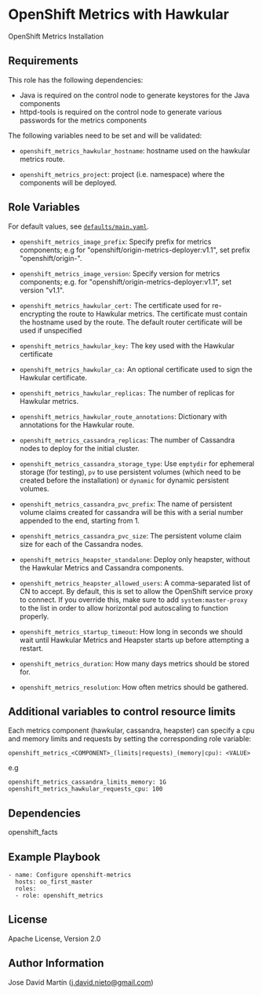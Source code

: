 OpenShift Metrics with Hawkular
====================

OpenShift Metrics Installation

Requirements
------------
This role has the following dependencies:

- Java is required on the control node to generate keystores for the Java components
- httpd-tools is required on the control node to generate various passwords for the metrics components

The following variables need to be set and will be validated:

- `openshift_metrics_hawkular_hostname`: hostname used on the hawkular metrics route.

- `openshift_metrics_project`: project (i.e. namespace) where the components will be
  deployed.


Role Variables
--------------

For default values, see [`defaults/main.yaml`](defaults/main.yaml).

- `openshift_metrics_image_prefix`: Specify prefix for metrics components; e.g for
  "openshift/origin-metrics-deployer:v1.1", set prefix "openshift/origin-".

- `openshift_metrics_image_version`: Specify version for metrics components; e.g. for
  "openshift/origin-metrics-deployer:v1.1", set version "v1.1".

- `openshift_metrics_hawkular_cert:` The certificate used for re-encrypting the route
  to Hawkular metrics.  The certificate must contain the hostname used by the route.
  The default router certificate will be used if unspecified

- `openshift_metrics_hawkular_key:` The key used with the Hawkular certificate

- `openshift_metrics_hawkular_ca:` An optional certificate used to sign the Hawkular certificate.

- `openshift_metrics_hawkular_replicas:` The number of replicas for Hawkular metrics.

- `openshift_metrics_hawkular_route_annotations`: Dictionary with annotations for the Hawkular route.

- `openshift_metrics_cassandra_replicas`: The number of Cassandra nodes to deploy for the
  initial cluster.

- `openshift_metrics_cassandra_storage_type`: Use `emptydir` for ephemeral storage (for
  testing), `pv` to use persistent volumes (which need to be created before the
  installation) or `dynamic` for dynamic persistent volumes.

- `openshift_metrics_cassandra_pvc_prefix`: The name of persistent volume claims created
  for cassandra will be this with a serial number appended to the end, starting
  from 1.

- `openshift_metrics_cassandra_pvc_size`: The persistent volume claim size for each of the
  Cassandra  nodes.

- `openshift_metrics_heapster_standalone`: Deploy only heapster, without the Hawkular Metrics and
  Cassandra components.

- `openshift_metrics_heapster_allowed_users`: A comma-separated list of CN to accept.  By
  default, this is set to allow the OpenShift service proxy to connect.  If you
  override this, make sure to add `system:master-proxy` to the list in order to
  allow horizontal pod autoscaling to function properly.

- `openshift_metrics_startup_timeout`: How long in seconds we should wait until
  Hawkular Metrics and Heapster starts up before attempting a restart.

- `openshift_metrics_duration`: How many days metrics should be stored for.

- `openshift_metrics_resolution`: How often metrics should be gathered.

## Additional variables to control resource limits
Each metrics component (hawkular, cassandra, heapster) can specify a cpu and memory limits and requests by setting
the corresponding role variable:
```
openshift_metrics_<COMPONENT>_(limits|requests)_(memory|cpu): <VALUE>
```
e.g
```
openshift_metrics_cassandra_limits_memory: 1G
openshift_metrics_hawkular_requests_cpu: 100
```

Dependencies
------------
openshift_facts


Example Playbook
----------------

```
- name: Configure openshift-metrics
  hosts: oo_first_master
  roles:
  - role: openshift_metrics
```

License
-------

Apache License, Version 2.0

Author Information
------------------

Jose David Martín (j.david.nieto@gmail.com)
